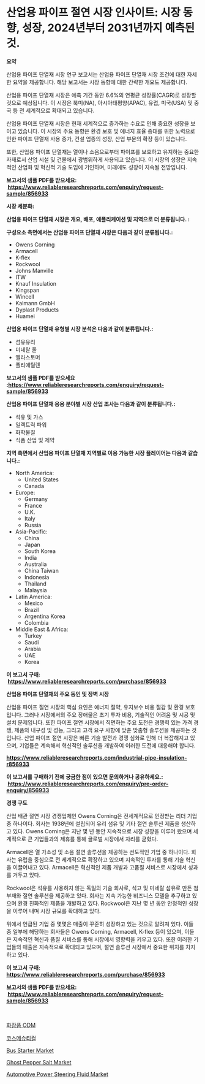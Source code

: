 <p><h1>산업용 파이프 절연 시장 인사이트: 시장 동향, 성장, 2024년부터 2031년까지 예측된 것.</h1></p><p><strong>요약</strong></p>
<p><p>산업용 파이프 단열재 시장 연구 보고서는 산업용 파이프 단열재 시장 조건에 대한 자세한 요약을 제공합니다. 해당 보고서는 시장 동향에 대한 간략한 개요도 제공합니다. </p><p>산업용 파이프 단열재 시장은 예측 기간 동안 6.6%의 연평균 성장률(CAGR)로 성장할 것으로 예상됩니다. 이 시장은 북미(NA), 아시아태평양(APAC), 유럽, 미국(USA) 및 중국 등 전 세계적으로 확대되고 있습니다.</p><p>산업용 파이프 단열재 시장은 현재 세계적으로 증가하는 수요로 인해 중요한 성장을 보이고 있습니다. 이 시장의 주요 동향은 환경 보호 및 에너지 효율 증대를 위한 노력으로 인한 파이프 단열재 사용 증가, 건설 업종의 성장, 산업 부문의 확장 등이 있습니다. </p><p>또한, 산업용 파이프 단열재는 열이나 소음으로부터 파이프를 보호하고 유지하는 중요한 자재로서 산업 시설 및 건물에서 광범위하게 사용되고 있습니다. 이 시장의 성장은 지속적인 산업화 및 혁신적 기술 도입에 기인하며, 미래에도 성장이 지속될 전망입니다.</p></p>
<p><strong>보고서의 샘플 PDF를 받으세요: &nbsp;<a href="https://www.reliableresearchreports.com/enquiry/request-sample/856933">https://www.reliableresearchreports.com/enquiry/request-sample/856933</a></strong></p>
<p><strong>시장 세분화:</strong></p>
<p><strong> 산업용 파이프 단열재 시장은 개요, 배포, 애플리케이션 및 지역으로 더 분류됩니다. :</strong></p>
<p><strong>구성요소 측면에서는 산업용 파이프 단열재 시장은 다음과 같이 분류됩니다.:</strong></p>
<p><ul><li>Owens Corning</li><li>Armacell</li><li>K-flex</li><li>Rockwool</li><li>Johns Manville</li><li>ITW</li><li>Knauf Insulation</li><li>Kingspan</li><li>Wincell</li><li>Kaimann GmbH</li><li>Dyplast Products</li><li>Huamei</li></ul></p>
<p><strong> 산업용 파이프 단열재 유형별 시장 분석은 다음과 같이 분류됩니다.:</strong></p>
<p><ul><li>섬유유리</li><li>미네랄 울</li><li>엘라스토머</li><li>폴리에틸렌</li></ul></p>
<p><strong>보고서의 샘플 PDF를 받으세요 :<a href="https://www.reliableresearchreports.com/enquiry/request-sample/856933">https://www.reliableresearchreports.com/enquiry/request-sample/856933</a></strong></p>
<p><strong> 산업용 파이프 단열재 응용 분야별 시장 산업 조사는 다음과 같이 분류됩니다.:</strong></p>
<p><ul><li>석유 및 가스</li><li>일렉트릭 파워</li><li>화학물질</li><li>식품 산업 및 제약</li></ul></p>
<p><strong>지역 측면에서 산업용 파이프 단열재 지역별로 이용 가능한 시장 플레이어는 다음과 같습니다.:</strong></p>
<p><ul>
    <li>
        North America:
        <ul>
            <li>United States</li>
            <li>Canada</li>
        </ul>
    </li>
    <li>
        Europe:
        <ul>
            <li>Germany</li>
            <li>France</li>
            <li>U.K.</li>
            <li>Italy</li>
            <li>Russia</li>
        </ul>
    </li>
    <li>
        Asia-Pacific:
        <ul>
            <li>China</li>
            <li>Japan</li>
            <li>South Korea</li>
            <li>India</li>
            <li>Australia</li>
            <li>China Taiwan</li>
            <li>Indonesia</li>
            <li>Thailand</li>
            <li>Malaysia</li>
        </ul>
    </li>
    <li>
        Latin America:
        <ul>
            <li>Mexico</li>
            <li>Brazil</li>
            <li>Argentina Korea</li>
            <li>Colombia</li>
        </ul>
    </li>
    <li>
        Middle East & Africa:
        <ul>
            <li>Turkey</li>
            <li>Saudi</li>
            <li>Arabia</li>
            <li>UAE</li>
            <li>Korea</li>
        </ul>
    </li>
    </ul></p>
<p><strong>이 보고서 구매: &nbsp;<a href="https://www.reliableresearchreports.com/purchase/856933">https://www.reliableresearchreports.com/purchase/856933</a></strong></p>
<p><strong>산업용 파이프 단열재의 주요 동인 및 장벽 시장</strong></p>
<p><p>산업용 파이프 절연 시장의 핵심 요인은 에너지 절약, 유지보수 비용 절감 및 환경 보호입니다. 그러나 시장에서의 주요 장애물은 초기 투자 비용, 기술적인 어려움 및 시공 및 설치 문제입니다. 또한 파이프 절연 시장에서 직면하는 주요 도전은 경쟁력 있는 가격 경쟁, 제품의 내구성 및 성능, 그리고 고객 요구 사항에 맞춘 맞춤형 솔루션을 제공하는 것입니다. 산업 파이프 절연 시장은 빠른 기술 발전과 경쟁 심화로 인해 더 복잡해지고 있으며, 기업들은 계속해서 혁신적인 솔루션을 개발하여 이러한 도전에 대응해야 합니다.</p></p>
<p><strong><a href="https://www.reliableresearchreports.com/industrial-pipe-insulation-r856933">https://www.reliableresearchreports.com/industrial-pipe-insulation-r856933</a></strong></p>
<p><strong>이 보고서를 구매하기 전에 궁금한 점이 있으면 문의하거나 공유하세요.: &nbsp;<a href="https://www.reliableresearchreports.com/enquiry/pre-order-enquiry/856933">https://www.reliableresearchreports.com/enquiry/pre-order-enquiry/856933</a></strong></p>
<p><strong>경쟁 구도</strong></p>
<p><p>산업 배관 절연 시장 경쟁업체인 Owens Corning은 전세계적으로 인정받는 리더 기업 중 하나이다. 회사는 1938년에 설립되어 유리 섬유 및 기타 절연 솔루션 제품을 생산하고 있다. Owens Corning은 지난 몇 년 동안 지속적으로 시장 성장을 이루어 왔으며 세계적으로 큰 기업들과의 제휴를 통해 글로벌 시장에서 자리를 굳혔다.</p><p>Armacell은 열 가소성 및 소음 절연 솔루션을 제공하는 선도적인 기업 중 하나이다. 회사는 유럽을 중심으로 전 세계적으로 확장하고 있으며 지속적인 투자를 통해 기술 혁신을 이끌어내고 있다. Armacell은 혁신적인 제품 개발과 고품질 서비스로 시장에서 성과를 거두고 있다.</p><p>Rockwool은 석유를 사용하지 않는 독일의 기술 회사로, 석고 및 미네랄 섬유로 만든 첨부재와 절연 솔루션을 제공하고 있다. 회사는 지속 가능한 비즈니스 모델을 추구하고 있으며 환경 친화적인 제품을 개발하고 있다. Rockwool은 지난 몇 년 동안 안정적인 성장을 이루어 내며 시장 규모를 확대하고 있다.</p><p>위에서 언급된 기업 중 몇몇은 매출이 꾸준히 성장하고 있는 것으로 알려져 있다. 이들 중 일부에 해당하는 회사들은 Owens Corning, Armacell, K-flex 등이 있으며, 이들은 지속적인 혁신과 품질 서비스를 통해 시장에서 영향력을 키우고 있다. 또한 이러한 기업들의 매출은 지속적으로 확대되고 있으며, 절연 솔루션 시장에서 중요한 위치를 차지하고 있다.</p></p>
<p><strong>이 보고서 구매: &nbsp; <a href="https://www.reliableresearchreports.com/purchase/856933">https://www.reliableresearchreports.com/purchase/856933</a></strong></p>
<p><strong>보고서의 샘플 PDF를 받으세요: &nbsp;<a href="https://www.reliableresearchreports.com/enquiry/request-sample/856933">https://www.reliableresearchreports.com/enquiry/request-sample/856933</a></strong><strong></strong></p>
<p>&nbsp;</p>
<p><p><a href="https://github.com/Skyleitney456456/Market-Research-Report-List-1/blob/main/694229016877.md">화장품 ODM</a></p><p><a href="https://github.com/vs10l4sfg5c/Market-Research-Report-List-1/blob/main/917057816876.md">코스메슈티컬</a></p><p><a href="https://issuu.com/reportprime-2/docs/bus-starter-market-size-2030.pptx">Bus Starter Market</a></p><p><a href="https://github.com/nancykennedykellievqfqt2/Market-Research-Report-List-1/blob/main/ghost-pepper-salt-market.md">Ghost Pepper Salt Market</a></p><p><a href="https://issuu.com/reportprime-2/docs/automotive-power-steering-fluid-market-size-2030.p">Automotive Power Steering Fluid Market</a></p></p>